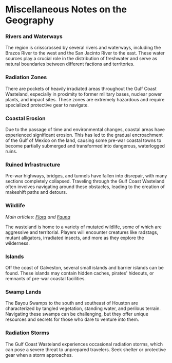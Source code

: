 # Miscellaneous Notes on the Geography

### Rivers and Waterways

The region is crisscrossed by several rivers and waterways, including the Brazos River to the west and the San Jacinto
River to the east. These water sources play a crucial role in the distribution of freshwater and serve as natural
boundaries between different factions and territories.

### Radiation Zones

There are pockets of heavily irradiated areas throughout the Gulf Coast Wasteland, especially in proximity to former
military bases, nuclear power plants, and impact sites. These zones are extremely hazardous and require specialized
protective gear to navigate.

### Coastal Erosion

Due to the passage of time and environmental changes, coastal areas have experienced significant erosion. This has led
to the gradual encroachment of the Gulf of Mexico on the land, causing some pre-war coastal towns to become partially
submerged and transformed into dangerous, waterlogged ruins.

### Ruined Infrastructure

Pre-war highways, bridges, and tunnels have fallen into disrepair, with many sections completely collapsed. Traveling
through the Gulf Coast Wasteland often involves navigating around these obstacles, leading to the creation of makeshift
paths and detours.

### Wildlife

*Main articles: [Flora](../flora.md) and [Fauna](../fauna.md)*

The wasteland is home to a variety of mutated wildlife, some of which are aggressive and territorial. Players will
encounter creatures like radstags, mutant alligators, irradiated insects, and more as they explore the wilderness.

### Islands

Off the coast of Galveston, several small islands and barrier islands can be found. These islands may contain hidden
caches, pirates' hideouts, or remnants of pre-war coastal facilities.

### Swamp Lands

The Bayou Swamps to the south and southeast of Houston are characterized by tangled vegetation, standing water, and
perilous terrain. Navigating these swamps can be challenging, but they offer unique resources and secrets for those who
dare to venture into them.

### Radiation Storms

The Gulf Coast Wasteland experiences occasional radiation storms, which can pose a severe threat to unprepared
travelers. Seek shelter or protective gear when a storm approaches.